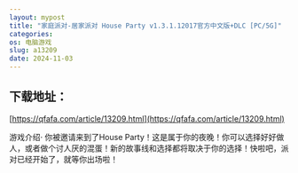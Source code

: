 ```yaml
---
layout: mypost
title: "家庭派对-居家派对 House Party v1.3.1.12017官方中文版+DLC [PC/5G]"
categories: 
os: 电脑游戏
slug: a13209
date: 2024-11-03
---
```


## 下载地址：

[https://qfafa.com/article/13209.html](https://qfafa.com/article/13209.html)

游戏介绍·
你被邀请来到了House Party！这是属于你的夜晚！你可以选择好好做人，或者做个讨人厌的混蛋！新的故事线和选择都将取决于你的选择！快啦吧，派对已经开始了，就等你出场啦！